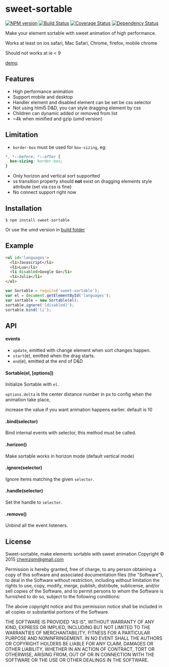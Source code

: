 # sweet-sortable

[![NPM version](https://img.shields.io/npm/v/sweet-sortable.svg?style=flat-square)](https://www.npmjs.com/package/sweet-sortable)
[![Build Status](https://img.shields.io/travis/chemzqm/sweet-sortable/master.svg?style=flat-square)](http://travis-ci.org/chemzqm/sweet-sortable)
[![Coverage Status](https://img.shields.io/coveralls/chemzqm/sweet-sortable/master.svg?style=flat-square)](https://coveralls.io/github/chemzqm/sweet-sortable?branch=master)
[![Dependency Status](https://img.shields.io/david/chemzqm/sweet-sortable.svg?style=flat-square)](https://david-dm.org/chemzqm/sweet-sortable)

  Make your element sortable with sweet animation of high performance.

  Works at least on ios safari, Mac Safari, Chrome, firefox, mobile chrome

  Should not works at ie < 9

  [demo](http://chemzqm.github.io/sweet-sortable/index.html).

## Features

* High performance animation
* Support mobile and desktop
* Handler element and disabled element can be set be css selector
* Not using html5 D&D, you can style dragging element by css
* Children can dynamic added or removed from list
* ~4k when minified and gzip (umd version)

## Limitation

* `border-box` must be used for `box-sizing`, eg:
``` css
*, *::before, *::after {
  box-sizing: border-box;
}
```
* Only horizon and vertical sort supportted
* ss transition property should **not** exist on dragging elements style attribute (set via css is fine)
* No connect support right now

## Installation

    $ npm install sweet-sortable

Or use the umd version in [build folder](https://github.com/chemzqm/sweet-sortable/tree/master/build)

## Example

``` html
<ul id='languages'>
  <li>Javascript</li>
  <li>Lua</li>
  <li disabled>Google Go</li>
  <li>Julia</li>
</ul>
```

``` js
var Sortable = require('sweet-sortable');
var el = document.getElementById('languages');
var sortable = new Sortable(el);
sortable.ignore('[disabled]');
sortable.bind('li');
```

## API

#### events

  - `update`, emitted with change element when sort changes happen.
  - `start`(e), emitted when the drag starts.
  - `end`(e), emitted at the end of D&D

#### Sortable(el, [options])

Initialize Sortable with `el`.

`options.delta` is the center distance number in px to config when the animation take place,

increase the value if you want animation happens earlier.  default is 10

#### .bind(selector)

Bind internal events with selector, this method must be called.

#### .horizon()

Make sortable works in horizon mode (default vertical mode)

#### .ignore(selector)

Ignore items matching the given `selector`.

#### .handle(selector)

Set the handle to `selector`.

#### .remove()

Unbind all the event listeners.

## License

Sweet-sortable, make elements sortable with sweet animation
Copyright © 2015 chemzqm@gmail.com

Permission is hereby granted, free of charge, to any person obtaining
a copy of this software and associated documentation files (the "Software"),
to deal in the Software without restriction, including without limitation
the rights to use, copy, modify, merge, publish, distribute, sublicense,
and/or sell copies of the Software, and to permit persons to whom the
Software is furnished to do so, subject to the following conditions:

The above copyright notice and this permission notice shall be included
in all copies or substantial portions of the Software.

THE SOFTWARE IS PROVIDED "AS IS", WITHOUT WARRANTY OF ANY KIND,
EXPRESS OR IMPLIED, INCLUDING BUT NOT LIMITED TO THE WARRANTIES
OF MERCHANTABILITY, FITNESS FOR A PARTICULAR PURPOSE AND NONINFRINGEMENT.
IN NO EVENT SHALL THE AUTHORS OR COPYRIGHT HOLDERS BE LIABLE FOR ANY CLAIM,
DAMAGES OR OTHER LIABILITY, WHETHER IN AN ACTION OF CONTRACT,
TORT OR OTHERWISE, ARISING FROM, OUT OF OR IN CONNECTION WITH THE SOFTWARE
OR THE USE OR OTHER DEALINGS IN THE SOFTWARE.

